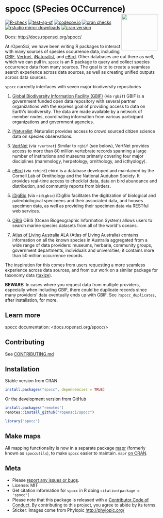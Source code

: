 

# spocc (SPecies OCCurrence) <img src="man/figures/logo.png" align="right" alt="" width="120">

[![R-check](http://github.com/ropensci/spocc/workflows/R-check/badge.svg)](http://github.com/ropensci/spocc/actions)
[![test-sp-sf](http://github.com/ropensci/spocc/workflows/test-sp-sf/badge.svg)](http://github.com/ropensci/spocc/actions?query=workflow%3Atest-sp-sf)
[![codecov.io](http://codecov.io/github/ropensci/spocc/coverage.svg?branch=master)](http://codecov.io/github/ropensci/spocc?branch=master)
[![cran checks](http://badges.cranchecks.info/worst/spocc.svg)](http://cran.r-project.org/web/checks/check_results_spocc.html)
[![rstudio mirror downloads](http://cranlogs.r-pkg.org/badges/spocc?color=FAB657)](http://github.com/metacran/cranlogs.app)
[![cran version](http://r-pkg.org/badges/version/spocc)](http://cran.r-project.org/package=spocc)

Docs: <http://docs.ropensci.org/spocc/>

At rOpenSci, we have been writing R packages to interact with many sources of species occurrence data, including [GBIF][gbif], [Vertnet][vertnet], [iNaturalist][inat], and [eBird][ebird]. Other databases are out there as well, which we can pull in. `spocc` is an R package to query and collect species occurrence data from many sources. The goal is to to create a seamless search experience across data sources, as well as creating unified outputs across data sources.

`spocc` currently interfaces with seven major biodiversity repositories

1. [Global Biodiversity Information Facility (GBIF)][gbif] (via `rgbif`)
GBIF is a government funded open data repository with several partner organizations with the express goal of providing access to data on Earth's biodiversity. The data are made available by a network of member nodes, coordinating information from various participant organizations and government agencies.

2. [iNaturalist][inat]
iNaturalist provides access to crowd sourced citizen science data on species observations.

3. [VertNet][vertnet] (via `rvertnet`)
Similar to `rgbif` (see below), VertNet provides access to more than 80 million vertebrate records spanning a large number of institutions and museums primarly covering four major disciplines (mammology, herpetology, ornithology, and icthyology).

4. [eBird][ebird] (via `rebird`)
ebird is a database developed and maintained by the Cornell Lab of Ornithology and the National Audubon Society. It provides real-time access to checklist data, data on bird abundance and distribution, and communtiy reports from birders.

5. [iDigBio][idigbio] (via `ridigbio`)
iDigBio facilitates the digitization of biological and paleobiological specimens and their associated data, and houses specimen data, as well as providing their specimen data via RESTful web services.

6. [OBIS][obis]
OBIS (Ocean Biogeographic Information System) allows users to search marine species datasets from all of the world's oceans.

7. [Atlas of Living Australia][ala]
ALA (Atlas of Living Australia) contains information on all the known species in Australia aggregated from a wide range of data providers: museums, herbaria, community groups, government departments, individuals and universities; it contains more than 50 million occurrence records.

The inspiration for this comes from users requesting a more seamless experience across data sources, and from our work on a similar package for taxonomy data ([taxize][taxize]).

__BEWARE:__ In cases where you request data from multiple providers, especially when including GBIF, there could be duplicate records since many providers' data eventually ends up with GBIF. See `?spocc_duplicates`, after installation, for more.

## Learn more

spocc documentation: <docs.ropensci.org/spocc/>

## Contributing

See [CONTRIBUTING.md](http://github.com/ropensci/spocc/blob/master/.github/CONTRIBUTING.md)

## Installation

Stable version from CRAN


```r
install.packages("spocc", dependencies = TRUE)
```

Or the development version from GitHub


```r
install.packages("remotes")
remotes::install_github("ropensci/spocc")
```


```r
library("spocc")
```

## Make maps

All mapping functionality is now in a separate package [mapr](http://github.com/ropensci/mapr) (formerly known as `spoccutils`), to make `spocc` easier to maintain. `mapr` [on CRAN](http://cran.r-project.org/package=mapr).

## Meta

* Please [report any issues or bugs](http://github.com/ropensci/spocc/issues).
* License: MIT
* Get citation information for `spocc` in R doing `citation(package = 'spocc')`
* Please note that this package is released with a [Contributor Code of Conduct](http://ropensci.org/code-of-conduct/). By contributing to this project, you agree to abide by its terms.
* Sticker: Images come from Phylopic <http://phylopic.org/>


[gbif]: http://www.gbif.org/
[vertnet]: http://github.com/ropensci/rvertnet
[inat]: http://www.inaturalist.org/
[taxize]: http://github.com/ropensci/taxize
[idigbio]: http://www.idigbio.org/
[obis]: http://obis.org/
[ebird]: http://ebird.org/home
[ala]: http://www.ala.org.au/
